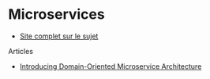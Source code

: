 # Microservices

- [Site complet sur le sujet](https://microservices.io/index.html)

Articles

- [Introducing Domain-Oriented Microservice Architecture](https://eng.uber.com/microservice-architecture/)
